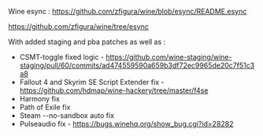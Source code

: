 Wine esync : https://github.com/zfigura/wine/blob/esync/README.esync

https://github.com/zfigura/wine/tree/esync

With added staging and pba patches as well as :
- CSMT-toggle fixed logic - https://github.com/wine-staging/wine-staging/pull/60/commits/ad474559590a659b3df72ec9965de20c7f51c3a8
- Fallout 4 and Skyrim SE Script Extender fix - https://github.com/hdmap/wine-hackery/tree/master/f4se
- Harmony fix
- Path of Exile fix
- Steam --no-sandbox auto fix
- Pulseaudio fix - https://bugs.winehq.org/show_bug.cgi?id=28282

